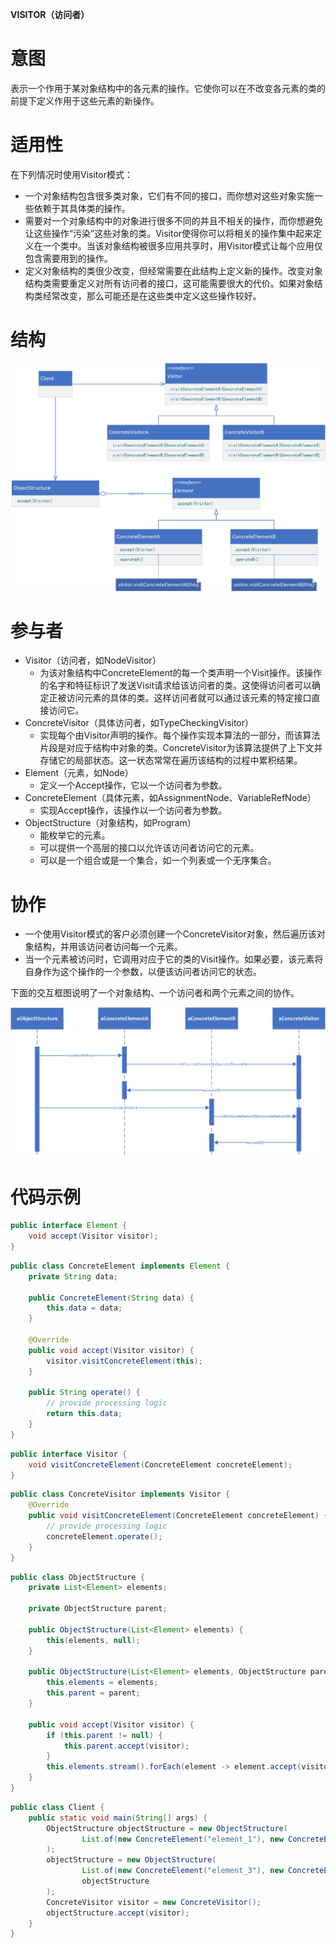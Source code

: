**VISITOR（访问者）**

# 意图

表示一个作用于某对象结构中的各元素的操作。它使你可以在不改变各元素的类的前提下定义作用于这些元素的新操作。

# 适用性

在下列情况时使用Visitor模式：

* 一个对象结构包含很多类对象，它们有不同的接口，而你想对这些对象实施一些依赖于其具体类的操作。
* 需要对一个对象结构中的对象进行很多不同的并且不相关的操作，而你想避免让这些操作“污染”这些对象的类。Visitor使得你可以将相关的操作集中起来定义在一个类中。当该对象结构被很多应用共享时，用Visitor模式让每个应用仅包含需要用到的操作。
* 定义对象结构的类很少改变，但经常需要在此结构上定义新的操作。改变对象结构类需要重定义对所有访问者的接口，这可能需要很大的代价。如果对象结构类经常改变，那么可能还是在这些类中定义这些操作较好。

# 结构

![class diagram](./assets/class.png)

# 参与者

* Visitor（访问者，如NodeVisitor）
    * 为该对象结构中ConcreteElement的每一个类声明一个Visit操作。该操作的名字和特征标识了发送Visit请求给该访问者的类。这使得访问者可以确定正被访问元素的具体的类。这样访问者就可以通过该元素的特定接口直接访问它。
* ConcreteVisitor（具体访问者，如TypeCheckingVisitor）
    * 实现每个由Visitor声明的操作。每个操作实现本算法的一部分，而该算法片段是对应于结构中对象的类。ConcreteVisitor为该算法提供了上下文并存储它的局部状态。这一状态常常在遍历该结构的过程中累积结果。
* Element（元素，如Node）
    * 定义一个Accept操作，它以一个访问者为参数。
* ConcreteElement（具体元素，如AssignmentNode、VariableRefNode）
    * 实现Accept操作，该操作以一个访问者为参数。
* ObjectStructure（对象结构，如Program）
    * 能枚举它的元素。
    * 可以提供一个高层的接口以允许该访问者访问它的元素。
    * 可以是一个组合或是一个集合，如一个列表或一个无序集合。

# 协作

* 一个使用Visitor模式的客户必须创建一个ConcreteVisitor对象，然后遍历该对象结构，并用该访问者访问每一个元素。
* 当一个元素被访问时，它调用对应于它的类的Visit操作。如果必要，该元素将自身作为这个操作的一个参数，以便该访问者访问它的状态。

下面的交互框图说明了一个对象结构、一个访问者和两个元素之间的协作。

![sequence diagram](./assets/sequence.png)

# 代码示例

```java
public interface Element {
    void accept(Visitor visitor);
}
```

```java
public class ConcreteElement implements Element {
    private String data;

    public ConcreteElement(String data) {
        this.data = data;
    }

    @Override
    public void accept(Visitor visitor) {
        visitor.visitConcreteElement(this);
    }

    public String operate() {
        // provide processing logic
        return this.data;
    }
}
```

```java
public interface Visitor {
    void visitConcreteElement(ConcreteElement concreteElement);
}
```

```java
public class ConcreteVisitor implements Visitor {
    @Override
    public void visitConcreteElement(ConcreteElement concreteElement) {
        // provide processing logic
        concreteElement.operate();
    }
}
```

```java
public class ObjectStructure {
    private List<Element> elements;

    private ObjectStructure parent;

    public ObjectStructure(List<Element> elements) {
        this(elements, null);
    }

    public ObjectStructure(List<Element> elements, ObjectStructure parent) {
        this.elements = elements;
        this.parent = parent;
    }

    public void accept(Visitor visitor) {
        if (this.parent != null) {
            this.parent.accept(visitor);
        }
        this.elements.stream().forEach(element -> element.accept(visitor));
    }
}
```

```java
public class Client {
    public static void main(String[] args) {
        ObjectStructure objectStructure = new ObjectStructure(
                List.of(new ConcreteElement("element_1"), new ConcreteElement("element_2"))
        );
        objectStructure = new ObjectStructure(
                List.of(new ConcreteElement("element_3"), new ConcreteElement("element_4")),
                objectStructure
        );
        ConcreteVisitor visitor = new ConcreteVisitor();
        objectStructure.accept(visitor);
    }
}
```
